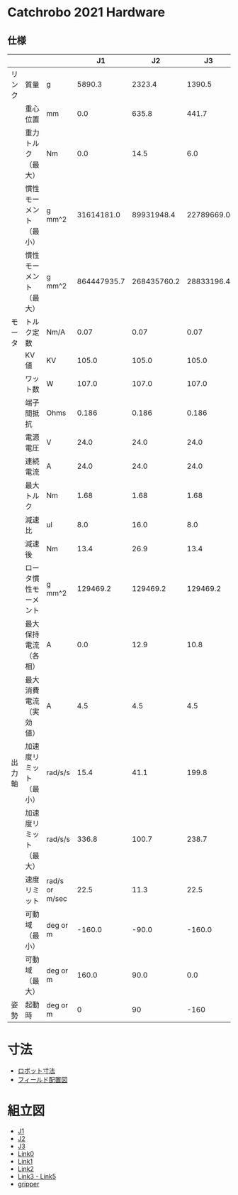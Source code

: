 # Catchrobo 2021 Hardware
## 仕様
|                           |                        |                | J1          | J2          | J3         | J4        | J5        | gripper     |
|---------------------------|------------------------|----------------|-------------|-------------|------------|-----------|-----------|-------------|
| リンク                    | 質量                   | g              | 5890.3      | 2323.4      | 1390.5     | 1119.3    | 803.7     | -           |
|                           | 重心位置               | mm             | 0.0         | 635.8       | 441.7      | 58.9      | 8.3       | -           |
|                           | 重力トルク（最大）     | Nm             | 0.0         | 14.5        | 6.0        | 0.6       | 0.1       | -           |
|                           | 慣性モーメント（最小） | g mm^2         | 31614181.0  | 89931948.4  | 22789669.0 | 4522984.0 | 3238892.0 | -           |
|                           | 慣性モーメント（最大） | g mm^2         | 864447935.7 | 268435760.2 | 28833196.4 | 4522984.0 | 3238892.0 | -           |
| モータ                    | トルク定数             | Nm/A           | 0.07        | 0.07        | 0.07       | 0.07      | 0.07      | -           |
|                           | KV値                   | KV             | 105.0       | 105.0       | 105.0      | 105.0     | 105.0     | -           |
|                           | ワット数               | W              | 107.0       | 107.0       | 107.0      | 107.0     | 107.0     | -           |
|                           | 端子間抵抗             | Ohms           | 0.186       | 0.186       | 0.186      | 0.186     | 0.186     | -           |
|                           | 電源電圧               | V              | 24.0        | 24.0        | 24.0       | 24.0      | 24.0      | -           |
|                           | 連続電流               | A              | 24.0        | 24.0        | 24.0       | 24.0      | 24.0      | -           |
|                           | 最大トルク             | Nm             | 1.68        | 1.68        | 1.68       | 1.68      | 1.68      | -           |
|                           | 減速比                 | ul             | 8.0         | 16.0        | 8.0        | 2.8       | 2.8       | -           |
|                           | 減速後                 | Nm             | 13.4        | 26.9        | 13.4       | 4.7       | 4.7       | -           |
|                           | ロータ慣性モーメント   | g mm^2         | 129469.2    | 129469.2    | 129469.2   | 129469.2  | 129469.2  | -           |
|                           | 最大保持電流（各相）   | A              | 0.0         | 12.9        | 10.8       | 3.3       | 0.3       | -           |
|                           | 最大消費電流（実効値） | A              | 4.5         | 4.5         | 4.5        | 4.5       | 4.5       | -           |
| 出力軸                    | 加速度リミット（最小） | rad/s/s        | 15.4        | 41.1        | 199.8      | 732.7     | 1090.5    | -           |
|                           | 加速度リミット（最大） | rad/s/s        | 336.8       | 100.7       | 238.7      | 732.7     | 1090.5    | -           |
|                           | 速度リミット           | rad/s or m/sec | 22.5        | 11.3        | 22.5       | 64.3      | 64.3      | 0.113       |
|                           | 可動域（最小）         | deg or m       | -160.0      | -90.0       | -160.0     | -90.0     | -160.0    | 0.02        |
|                           | 可動域（最大）         | deg or m       | 160.0       | 90.0        | 0.0        | 90.0      | 160.0     | 0.12        |
| 姿勢                      | 起動時                 | deg or m       | 0           | 90          | -160       | 70        | 0         | 0.12        |


# 寸法
* [ロボット寸法](https://github.com/catchrobo2021/catchrobo_hardware/blob/main/assembly_manual/assy-robot.pdf) 
* [フィールド配置図](https://github.com/catchrobo2021/catchrobo_hardware/blob/main/assembly_manual/assy-robot_with_field.pdf)

# 組立図
* [J1](https://github.com/catchrobo2021/catchrobo_hardware/blob/main/assembly_manual/s-assy-unit-j1.pdf)
* [J2](https://github.com/catchrobo2021/catchrobo_hardware/blob/main/assembly_manual/s-assy-unit-j2.pdf)
* [J3](https://github.com/catchrobo2021/catchrobo_hardware/blob/main/assembly_manual/s-assy-unit-j3.pdf)
* [Link0](https://github.com/catchrobo2021/catchrobo_hardware/blob/main/assembly_manual/s-assy-link0.pdf)
* [Link1](https://github.com/catchrobo2021/catchrobo_hardware/blob/main/assembly_manual/s-assy-link1.pdf)
* [Link2](https://github.com/catchrobo2021/catchrobo_hardware/blob/main/assembly_manual/s-assy-link2.pdf)
* [Link3 - Link5](https://github.com/catchrobo2021/catchrobo_hardware/blob/main/assembly_manual/s-assy-link3.pdf)
* [gripper](https://github.com/catchrobo2021/catchrobo_hardware/blob/main/assembly_manual/s-assy-gripper.pdf)
